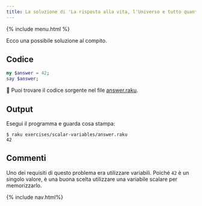 ```yaml
---
title: La soluzione di 'La risposta alla vita, l'Universo e tutto quanto'
---
```


{% include menu.html %}

Ecco una possibile soluzione al compito.

## Codice

```raku
my $answer = 42;
say $answer;
```

🦋 Puoi trovare il codice sorgente nel file [answer.raku](https://github.com/ash/raku-course/blob/master/exercises/scalar-variables/answer.raku).

## Output

Esegui il programma e guarda cosa stampa:

```console
$ raku exercises/scalar-variables/answer.raku 
42
```

## Commenti

Uno dei requisiti di questo problema era utilizzare variabili. Poiché `42` è un singolo valore, è una buona scelta utilizzare una variabile scalare per memorizzarlo.

{% include nav.html%}